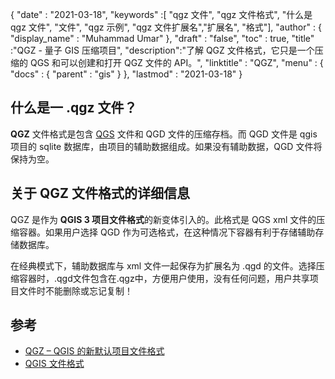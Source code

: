 {
  "date" : "2021-03-18",
  "keywords" :[ "qgz 文件", "qgz 文件格式", "什么是 qgz 文件", "文件", "qgz 示例", "qgz 文件扩展名","扩展名", "格式"],
  "author" : {
    "display_name" : "Muhammad Umar"
},
  "draft" : "false",
  "toc" : true,
  "title" :"QGZ - 量子 GIS 压缩项目",
  "description":"了解 QGZ 文件格式，它只是一个压缩的 QGS 和可以创建和打开 QGZ 文件的 API。",
  "linktitle" : "QGZ",
  "menu" : {
    "docs" : {
      "parent" : "gis"
}
},
  "lastmod" : "2021-03-18"
}

## 什么是一 .qgz 文件？

**QGZ** 文件格式是包含 [QGS](/gis/qgs/) 文件和 QGD 文件的压缩存档。而 QGD 文件是 qgis 项目的 sqlite 数据库，由项目的辅助数据组成。如果没有辅助数据，QGD 文件将保持为空。

## 关于 QGZ 文件格式的详细信息

QGZ 是作为 **QGIS 3 项目文件格式**的新变体引入的。此格式是 QGS xml 文件的压缩容器。如果用户选择 QGD 作为可选格式，在这种情况下容器有利于存储辅助存储数据库。

在经典模式下，辅助数据库与 xml 文件一起保存为扩展名为 .qgd 的文件。选择压缩容器时，.qgd文件包含在.qgz中，方便用户使用，没有任何问题，用户共享项目文件时不能删除或忘记复制！


## 参考

* [QGZ – QGIS 的新默认项目文件格式](https://oslandia.com/en/2018/06/01/qgz-a-new-default-project-file-format-for-qgis/)
* [QGIS 文件格式](https://docs.qgis.org/3.16/en/docs/user_manual/appendices/qgis_file_formats.html)


